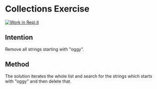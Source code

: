 # Collections Exercise

[![Work in Repl.it](https://classroom.github.com/assets/work-in-replit-14baed9a392b3a25080506f3b7b6d57f295ec2978f6f33ec97e36a161684cbe9.svg)](https://classroom.github.com/online_ide?assignment_repo_id=2970288&assignment_repo_type=AssignmentRepo)

## Intention

Remove all strings starting with "oggy".

## Method

The solution iterates the whole list and search for the strings 
which starts with "oggy" and then delete that.
